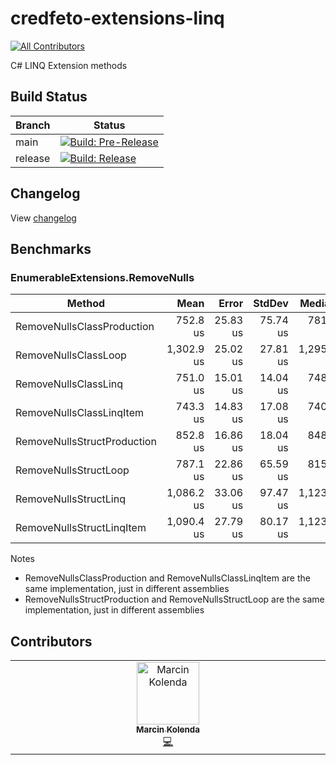 # credfeto-extensions-linq
<!-- ALL-CONTRIBUTORS-BADGE:START - Do not remove or modify this section -->
[![All Contributors](https://img.shields.io/badge/all_contributors-1-orange.svg?style=flat-square)](#contributors-)
<!-- ALL-CONTRIBUTORS-BADGE:END -->

C# LINQ Extension methods

## Build Status

| Branch  | Status                                                                                                                                                                                                                                                |
|---------|-------------------------------------------------------------------------------------------------------------------------------------------------------------------------------------------------------------------------------------------------------|
| main    | [![Build: Pre-Release](https://github.com/credfeto/credfeto-extensions-linq/actions/workflows/build-and-publish-pre-release.yml/badge.svg)](https://github.com/credfeto/credfeto-extensions-linq/actions/workflows/build-and-publish-pre-release.yml) |
| release | [![Build: Release](https://github.com/credfeto/credfeto-extensions-linq/actions/workflows/build-and-publish-release.yml/badge.svg)](https://github.com/credfeto/credfeto-extensions-linq/actions/workflows/build-and-publish-release.yml)             |

## Changelog

View [changelog](CHANGELOG.md)

## Benchmarks

### EnumerableExtensions.RemoveNulls

| Method                      |       Mean |    Error |   StdDev |     Median |        Min |        Max | Allocated |
|-----------------------------|-----------:|---------:|---------:|-----------:|-----------:|-----------:|----------:|
| RemoveNullsClassProduction  |   752.8 us | 25.83 us | 75.74 us |   781.7 us |   588.6 us |   880.8 us |    904 KB |
| RemoveNullsClassLoop        | 1,302.9 us | 25.02 us | 27.81 us | 1,295.8 us | 1,251.7 us | 1,358.3 us | 904.04 KB |
| RemoveNullsClassLinq        |   751.0 us | 15.01 us | 14.04 us |   748.3 us |   733.7 us |   771.9 us | 904.07 KB |
| RemoveNullsClassLinqItem    |   743.3 us | 14.83 us | 17.08 us |   740.4 us |   713.1 us |   778.8 us | 904.16 KB |
| RemoveNullsStructProduction |   852.8 us | 16.86 us | 18.04 us |   848.8 us |   815.3 us |   896.1 us | 452.39 KB |
| RemoveNullsStructLoop       |   787.1 us | 22.86 us | 65.59 us |   815.4 us |   656.3 us |   862.0 us |  452.4 KB |
| RemoveNullsStructLinq       | 1,086.2 us | 33.06 us | 97.47 us | 1,123.2 us |   912.3 us | 1,338.8 us | 452.15 KB |
| RemoveNullsStructLinqItem   | 1,090.4 us | 27.79 us | 80.17 us | 1,123.2 us |   915.4 us | 1,183.7 us | 452.17 KB |

Notes

* RemoveNullsClassProduction and RemoveNullsClassLinqItem are the same implementation, just in different assemblies
* RemoveNullsStructProduction and RemoveNullsStructLoop are the same implementation, just in different assemblies

## Contributors

<!-- ALL-CONTRIBUTORS-LIST:START - Do not remove or modify this section -->
<!-- prettier-ignore-start -->
<!-- markdownlint-disable -->
<table>
  <tbody>
    <tr>
      <td align="center" valign="top" width="14.28%"><a href="https://github.com/cestrand"><img src="https://avatars.githubusercontent.com/u/6875883?v=4?s=100" width="100px;" alt="Marcin Kolenda"/><br /><sub><b>Marcin Kolenda</b></sub></a><br /><a href="https://github.com/credfeto/credfeto-extensions-linq/commits?author=cestrand" title="Code">💻</a></td>
    </tr>
  </tbody>
</table>

<!-- markdownlint-restore -->
<!-- prettier-ignore-end -->

<!-- ALL-CONTRIBUTORS-LIST:END -->
<!-- prettier-ignore-start -->
<!-- markdownlint-disable -->

<!-- markdownlint-restore -->
<!-- prettier-ignore-end -->

<!-- ALL-CONTRIBUTORS-LIST:END -->